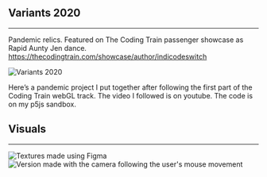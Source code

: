 ## Variants 2020
-----------------

Pandemic relics.  Featured on The Coding Train passenger showcase as Rapid Aunty Jen dance. https://thecodingtrain.com/showcase/author/indicodeswitch

![Variants 2020](https://codeswitchstudio.com/wp-content/uploads/2022/06/covTest.gif)

Here’s a pandemic project I put together after following the first part of the Coding Train webGL track. 
The video I followed is on youtube. 
The code is on my p5js sandbox. 


## Visuals
-----------------

![Textures made using Figma](https://codeswitchstudio.com/wp-content/uploads/2023/09/COV02c9726404-f103-4363-b888-e340d35a518d_530x523.png)
![Version made with the camera following the user's mouse movement](https://codeswitchstudio.com/wp-content/uploads/2023/09/CovidTest06.gif)

